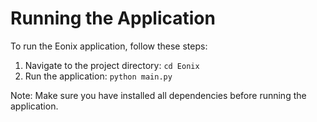 # Running the Application

To run the Eonix application, follow these steps:

1. Navigate to the project directory: `cd Eonix`
2. Run the application: `python main.py`

Note: Make sure you have installed all dependencies before running the application.
